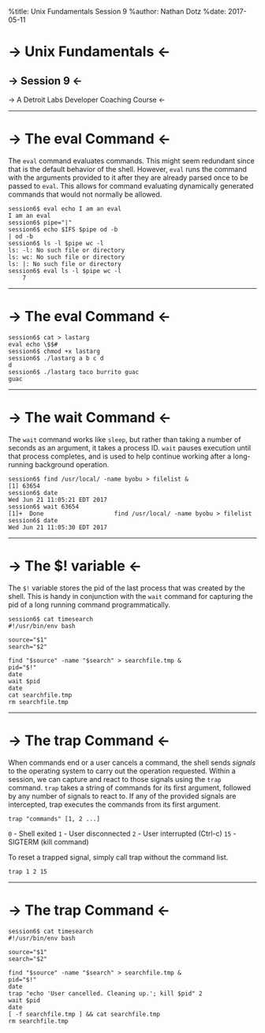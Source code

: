 %title: Unix Fundamentals Session 9
%author: Nathan Dotz
%date: 2017-05-11








-> Unix Fundamentals <-
=======================

-> Session 9 <-
---------------

-> A Detroit Labs Developer Coaching Course <-

----------------------------------------------------------------------------

-> The eval Command <-
======================

The `eval` command evaluates commands. This might seem redundant since
that is the default behavior of the shell. However, `eval` runs the
command with the arguments provided to it after they are already
parsed once to be passed to `eval`. This allows for command evaluating
dynamically generated commands that would not normally be allowed.

    session6$ eval echo I am an eval
    I am an eval
    session6$ pipe="|"
    session6$ echo $IFS $pipe od -b
    | od -b
    session6$ ls -l $pipe wc -l
    ls: -l: No such file or directory
    ls: wc: No such file or directory
    ls: |: No such file or directory
    session6$ eval ls -l $pipe wc -l
        7

----------------------------------------------------------------------------

-> The eval Command <-
======================

    session6$ cat > lastarg
    eval echo \$$#
    session6$ chmod +x lastarg
    session6$ ./lastarg a b c d
    d
    session6$ ./lastarg taco burrito guac
    guac

----------------------------------------------------------------------------

-> The wait Command <-
======================

The `wait` command works like `sleep`, but rather than taking a number
of seconds as an argument, it takes a process ID. `wait` pauses
execution until that process completes, and is used to help continue
working after a long-running background operation.

    session6$ find /usr/local/ -name byobu > filelist &
    [1] 63654
    session6$ date
    Wed Jun 21 11:05:21 EDT 2017
    session6$ wait 63654
    [1]+  Done                    find /usr/local/ -name byobu > filelist
    session6$ date
    Wed Jun 21 11:05:30 EDT 2017


----------------------------------------------------------------------------

-> The $! variable <-
=====================

The `$!` variable stores the pid of the last process that was created
by the shell. This is handy in conjunction with the `wait` command for
capturing the pid of a long running command programmatically.

    session6$ cat timesearch
    #!/usr/bin/env bash

    source="$1"
    search="$2"

    find "$source" -name "$search" > searchfile.tmp &
    pid="$!"
    date
    wait $pid
    date
    cat searchfile.tmp
    rm searchfile.tmp

----------------------------------------------------------------------------

-> The trap Command <-
======================

When commands end or a user cancels a command, the shell sends
*signals* to the operating system to carry out the operation
requested. Within a session, we can capture and react to those signals
using the `trap` command. `trap` takes a string of commands for its
first argument, followed by any number of signals to react to. If any
of the provided signals are intercepted, trap executes the commands
from its first argument.

`trap "commands" [1, 2 ...]`

`0`  - Shell exited
`1`  - User disconnected
`2`  - User interrupted (Ctrl-c)
`15` - SIGTERM (kill command)

To reset a trapped signal, simply call trap without the command list.

`trap 1 2 15`

----------------------------------------------------------------------------

-> The trap Command <-
======================

    session6$ cat timesearch
    #!/usr/bin/env bash

    source="$1"
    search="$2"

    find "$source" -name "$search" > searchfile.tmp &
    pid="$!"
    date
    trap "echo 'User cancelled. Cleaning up.'; kill $pid" 2
    wait $pid
    date
    [ -f searchfile.tmp ] && cat searchfile.tmp
    rm searchfile.tmp
